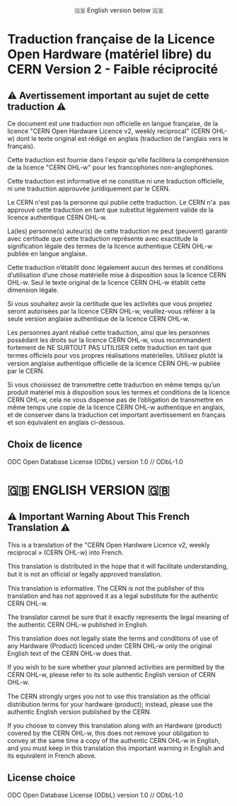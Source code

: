 <p align="center">
🇬🇧 English version below 🇬🇧
</p>

# Traduction française de la Licence Open Hardware (matériel libre) du CERN Version 2 - Faible réciprocité

## ⚠️ Avertissement important au sujet de cette traduction ⚠️
Ce document est une traduction non officielle en langue française, de la licence "CERN Open Hardware Licence v2, weekly reciprocal" (CERN OHL-w) dont le texte original est rédigé en anglais (traduction de l'anglais vers le français).

Cette traduction est fournie dans l'espoir qu'elle facilitera la compréhension de la licence "CERN OHL-w" pour les francophones non-anglophones. 

Cette traduction est informative et ne constitue ni une traduction officielle, ni une traduction approuvée juridiquement par le CERN.

Le CERN n'est pas la personne qui publie cette traduction. Le CERN n'a  pas approuvé cette traduction en tant que substitut légalement valide de la licence authentique CERN OHL-w.

La(les) personne(s) auteur(s) de cette traduction ne peut (peuvent) garantir avec certitude que cette traduction représente avec exactitude la signification légale des termes de la licence authentique CERN OHL-w publiée en langue anglaise.

Cette traduction n’établit donc légalement aucun des termes et conditions d’utilisation d’une chose matérielle mise à disposition sous la licence CERN OHL-w. Seul le texte original de la licence CERN OHL-w établit cette dimension légale.

Si vous souhaitez avoir la certitude que les activités que vous projetez seront autorisées par la licence CERN OHL-w, veuillez-vous référer à la seule version anglaise authentique de la licence CERN OHL-w.

Les personnes ayant réalisé cette traduction, ainsi que les personnes possédant les droits sur la licence CERN OHL-w, vous recommandent fortement de NE SURTOUT PAS UTILISER cette traduction en tant que termes oﬃciels pour vos propres réalisations matérielles. Utilisez plutôt la version anglaise authentique officielle de la licence CERN OHL-w publiée par le CERN. 

Si vous choisissez de transmettre cette traduction en même temps qu’un produit matériel mis à disposition sous les termes et conditions de la licence CERN OHL-w, cela ne vous dispense pas de l’obligation de transmettre en même temps une copie de la licence CERN OHL-w authentique en anglais, et de conserver dans la traduction cet important avertissement en français et son équivalent en anglais ci-dessous.

## Choix de licence
ODC Open Database License (ODbL) version 1.0 // ODbL-1.0

# 🇬🇧 ENGLISH VERSION 🇬🇧
## ⚠️ Important Warning About This French Translation ⚠️

This is a translation of the "CERN Open Hardware Licence v2, weekly reciprocal » (CERN OHL-w) into French.

This translation is distributed in the hope that it will facilitate understanding, but it is not an oﬃcial or legally approved translation.

This translation is informative. The CERN is not the publisher of this translation and has not approved it as a legal substitute for the authentic CERN OHL-w. 

The translator cannot be sure that it exactly represents the legal meaning of the authentic CERN OHL-w published in English.

This translation does not legally state the terms and conditions of use of any Hardware (Product) licenced under CERN OHL-w  only the original English text of the CERN OHL-w does that. 

If you wish to be sure whether your planned activities are permitted by the CERN OHL-w, please refer to its sole authentic English version of CERN OHL-w.

The CERN strongly urges you not to use this translation as the oﬃcial distribution terms for your hardware (product); instead, please use the authentic English version published by the CERN. 

If you choose to convey this translation along with an Hardware (product) covered by the CERN OHL-w, this does not remove your obligation to convey at the same time a copy of the authentic CERN OHL-w in English, and you must keep in this translation this important warning in English and its equivalent in French above.


## License choice
ODC Open Database License (ODbL) version 1.0 // ODbL-1.0
